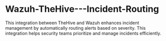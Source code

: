 # Wazuh-TheHive---Incident-Routing
This integration between TheHive and Wazuh enhances incident management by automatically routing alerts based on severity.  This integration helps security teams prioritize and manage incidents efficiently.
